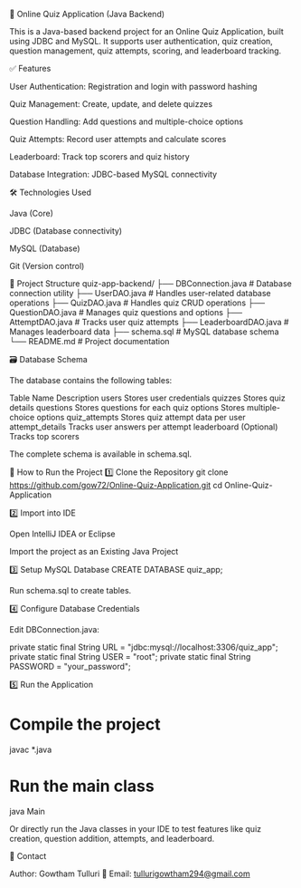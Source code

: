 📘 Online Quiz Application (Java Backend)

This is a Java-based backend project for an Online Quiz Application, built using JDBC and MySQL.
It supports user authentication, quiz creation, question management, quiz attempts, scoring, and leaderboard tracking.

✅ Features

User Authentication: Registration and login with password hashing

Quiz Management: Create, update, and delete quizzes

Question Handling: Add questions and multiple-choice options

Quiz Attempts: Record user attempts and calculate scores

Leaderboard: Track top scorers and quiz history

Database Integration: JDBC-based MySQL connectivity

🛠 Technologies Used

Java (Core)

JDBC (Database connectivity)

MySQL (Database)

Git (Version control)

📁 Project Structure
quiz-app-backend/
├── DBConnection.java       # Database connection utility
├── UserDAO.java           # Handles user-related database operations
├── QuizDAO.java           # Handles quiz CRUD operations
├── QuestionDAO.java       # Manages quiz questions and options
├── AttemptDAO.java        # Tracks user quiz attempts
├── LeaderboardDAO.java    # Manages leaderboard data
├── schema.sql             # MySQL database schema
└── README.md              # Project documentation

🗃️ Database Schema

The database contains the following tables:

Table Name	Description
users	Stores user credentials
quizzes	Stores quiz details
questions	Stores questions for each quiz
options	Stores multiple-choice options
quiz_attempts	Stores quiz attempt data per user
attempt_details	Tracks user answers per attempt
leaderboard	(Optional) Tracks top scorers

The complete schema is available in schema.sql.

🚀 How to Run the Project
1️⃣ Clone the Repository
git clone https://github.com/gow72/Online-Quiz-Application.git
cd Online-Quiz-Application

2️⃣ Import into IDE

Open IntelliJ IDEA or Eclipse

Import the project as an Existing Java Project

3️⃣ Setup MySQL Database
CREATE DATABASE quiz_app;


Run schema.sql to create tables.

4️⃣ Configure Database Credentials

Edit DBConnection.java:

private static final String URL = "jdbc:mysql://localhost:3306/quiz_app";
private static final String USER = "root";
private static final String PASSWORD = "your_password";

5️⃣ Run the Application
# Compile the project
javac *.java

# Run the main class
java Main


Or directly run the Java classes in your IDE to test features like quiz creation, question addition, attempts, and leaderboard.

📧 Contact

Author: Gowtham Tulluri
📩 Email: tullurigowtham294@gmail.com
